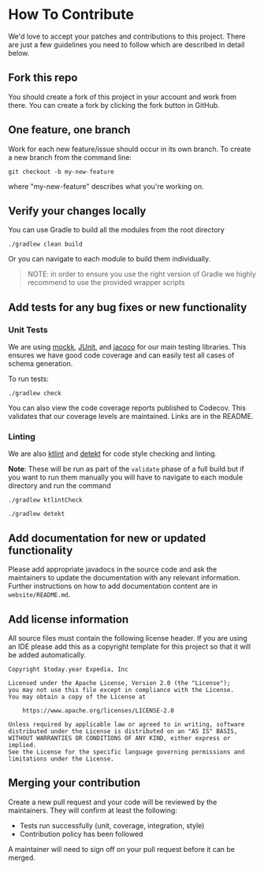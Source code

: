 # How To Contribute

We'd love to accept your patches and contributions to this project. There are just a few guidelines you need to follow which are described in detail below.

## Fork this repo

You should create a fork of this project in your account and work from there. You can create a fork by clicking the fork button in GitHub.

## One feature, one branch

Work for each new feature/issue should occur in its own branch. To create a new branch from the command line:
```shell
git checkout -b my-new-feature
```
where "my-new-feature" describes what you're working on.

## Verify your changes locally

You can use Gradle to build all the modules from the root directory

```shell script
./gradlew clean build
```

Or you can navigate to each module to build them individually.

> NOTE: in order to ensure you use the right version of Gradle we highly recommend to use the provided wrapper scripts

## Add tests for any bug fixes or new functionality

### Unit Tests

We are using [mockk](http://mockk.io), [JUnit](https://junit.org/junit5/), and [jacoco](https://www.eclemma.org/jacoco/) for our main testing libraries. This ensures we have good code coverage and can easily test all cases of schema generation.

To run tests:

```shell script
./gradlew check
```

You can also view the code coverage reports published to Codecov. This validates that our coverage levels are maintained. Links are in the README.

### Linting
We are also [ktlint](https://ktlint.github.io/) and [detekt](https://arturbosch.github.io/detekt/) for code style checking and linting.

**Note**:
These will be run as part of the `validate` phase of a full build but if you want to run them manually you will have to navigate to each module directory and run the command

```shell script
./gradlew ktlintCheck
```
```shell script
./gradlew detekt
```

## Add documentation for new or updated functionality

Please add appropriate javadocs in the source code and ask the maintainers to update the documentation with any relevant
information.
Further instructions on how to add documentation content are in `website/README.md`.

## Add license information
All source files must contain the following license header. If you are using an IDE please add this as a copyright template for this project so that it will be added automatically.

```
Copyright $today.year Expedia, Inc

Licensed under the Apache License, Version 2.0 (the "License");
you may not use this file except in compliance with the License.
You may obtain a copy of the License at

    https://www.apache.org/licenses/LICENSE-2.0

Unless required by applicable law or agreed to in writing, software
distributed under the License is distributed on an "AS IS" BASIS,
WITHOUT WARRANTIES OR CONDITIONS OF ANY KIND, either express or implied.
See the License for the specific language governing permissions and
limitations under the License.
 ```

## Merging your contribution

Create a new pull request and your code will be reviewed by the maintainers. They will confirm at least the following:

- Tests run successfully (unit, coverage, integration, style)
- Contribution policy has been followed

A maintainer will need to sign off on your pull request before it can be merged.
